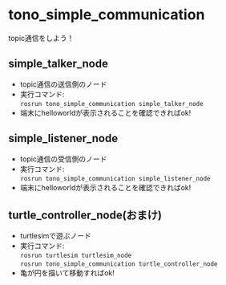 # tono_simple_communication
topic通信をしよう！

## simple_talker_node
- topic通信の送信側のノード
- 実行コマンド:  
`rosrun tono_simple_communication simple_talker_node`
- 端末にhelloworldが表示されることを確認できればok!

## simple_listener_node
- topic通信の受信側のノード
- 実行コマンド:  
`rosrun tono_simple_communication simple_listener_node`
- 端末にhelloworldが表示されることを確認できればok!

## turtle_controller_node(おまけ)
- turtlesimで遊ぶノード
- 実行コマンド:  
`rosrun turtlesim turtlesim_node`  
`rosrun tono_simple_communication turtle_controller_node`
- 亀が円を描いて移動すればok!